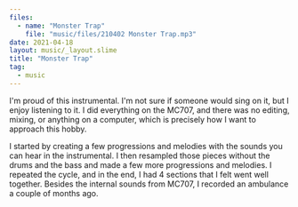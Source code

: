 ```yaml
---
files:
  - name: "Monster Trap"
    file: "music/files/210402 Monster Trap.mp3"
date: 2021-04-18
layout: music/_layout.slime
title: "Monster Trap"
tag:
  - music
---
```


I'm proud of this instrumental.
I'm not sure if someone would sing on it, but I enjoy listening to it.
I did everything on the MC707, and there was no editing, mixing, or anything on a computer, which is precisely how I want to approach this hobby.

I started by creating a few progressions and melodies with the sounds you can hear in the instrumental.
I then resampled those pieces without the drums and the bass and made a few more progressions and melodies.
I repeated the cycle, and in the end, I had 4 sections that I felt went well together. Besides the internal sounds from MC707, I recorded an ambulance a couple of months ago.
